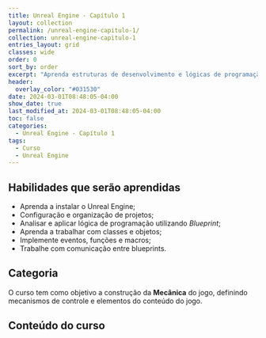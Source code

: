 ```yaml
---
title: Unreal Engine - Capítulo 1
layout: collection
permalink: /unreal-engine-capitulo-1/
collection: unreal-engine-capitulo-1
entries_layout: grid
classes: wide
order: 0
sort_by: order
excerpt: "Aprenda estruturas de desenvolvimento e lógicas de programação, utilizando Blueprints e C++."
header:
  overlay_color: "#031530"
date: 2024-03-01T08:48:05-04:00
show_date: true
last_modified_at: 2024-03-01T08:48:05-04:00
toc: false
categories:
  - Unreal Engine - Capítulo 1
tags:
  - Curso
  - Unreal Engine
---
```


## Habilidades que serão aprendidas

- Aprenda a instalar o Unreal Engine;
- Configuração e organização de projetos;
- Analisar e aplicar lógica de programação utilizando *Blueprint*;
- Aprenda a trabalhar com classes e objetos;
- Implemente eventos, funções e macros;
- Trabalhe com comunicação entre blueprints. 

## Categoria

O curso tem como objetivo a construção da **Mecânica** do jogo, definindo mecanismos de controle e elementos do conteúdo do jogo.

## Conteúdo do curso
